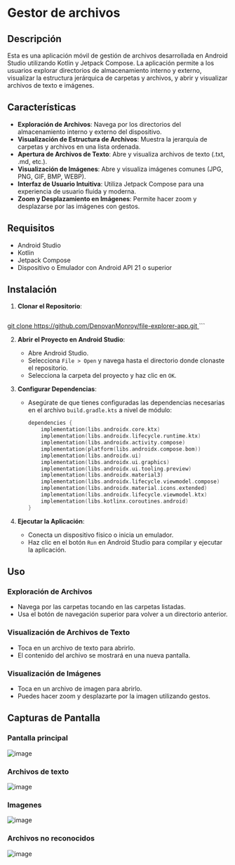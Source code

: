 # Gestor de archivos

## Descripción

Esta es una aplicación móvil de gestión de archivos desarrollada en Android Studio utilizando Kotlin y Jetpack Compose. La aplicación permite a los usuarios explorar directorios de almacenamiento interno y externo, visualizar la estructura jerárquica de carpetas y archivos, y abrir y visualizar archivos de texto e imágenes.

## Características

- **Exploración de Archivos**: Navega por los directorios del almacenamiento interno y externo del dispositivo.
- **Visualización de Estructura de Archivos**: Muestra la jerarquía de carpetas y archivos en una lista ordenada.
- **Apertura de Archivos de Texto**: Abre y visualiza archivos de texto (.txt, .md, etc.).
- **Visualización de Imágenes**: Abre y visualiza imágenes comunes (JPG, PNG, GIF, BMP, WEBP).
- **Interfaz de Usuario Intuitiva**: Utiliza Jetpack Compose para una experiencia de usuario fluida y moderna.
- **Zoom y Desplazamiento en Imágenes**: Permite hacer zoom y desplazarse por las imágenes con gestos.

## Requisitos

- Android Studio
- Kotlin
- Jetpack Compose
- Dispositivo o Emulador con Android API 21 o superior

## Instalación

1. **Clonar el Repositorio**:
   ```sh
[   git clone https://github.com/DenovanMonroy/file-explorer-app.git
](https://github.com/DenovanMonroy/file-explorer-app.git)   ```

2. **Abrir el Proyecto en Android Studio**:
   - Abre Android Studio.
   - Selecciona `File > Open` y navega hasta el directorio donde clonaste el repositorio.
   - Selecciona la carpeta del proyecto y haz clic en `OK`.

3. **Configurar Dependencias**:
   - Asegúrate de que tienes configuradas las dependencias necesarias en el archivo `build.gradle.kts` a nivel de módulo:
     ```kotlin
     dependencies {
         implementation(libs.androidx.core.ktx)
         implementation(libs.androidx.lifecycle.runtime.ktx)
         implementation(libs.androidx.activity.compose)
         implementation(platform(libs.androidx.compose.bom))
         implementation(libs.androidx.ui)
         implementation(libs.androidx.ui.graphics)
         implementation(libs.androidx.ui.tooling.preview)
         implementation(libs.androidx.material3)
         implementation(libs.androidx.lifecycle.viewmodel.compose)
         implementation(libs.androidx.material.icons.extended)
         implementation(libs.androidx.lifecycle.viewmodel.ktx)
         implementation(libs.kotlinx.coroutines.android)
     }
     ```

4. **Ejecutar la Aplicación**:
   - Conecta un dispositivo físico o inicia un emulador.
   - Haz clic en el botón `Run` en Android Studio para compilar y ejecutar la aplicación.

## Uso

### Exploración de Archivos

- Navega por las carpetas tocando en las carpetas listadas.
- Usa el botón de navegación superior para volver a un directorio anterior.

### Visualización de Archivos de Texto

- Toca en un archivo de texto para abrirlo.
- El contenido del archivo se mostrará en una nueva pantalla.

### Visualización de Imágenes

- Toca en un archivo de imagen para abrirlo.
- Puedes hacer zoom y desplazarte por la imagen utilizando gestos.

## Capturas de Pantalla

### Pantalla principal 
![image](https://github.com/user-attachments/assets/3be7c73a-639e-4303-ba93-f80752125363)

### Archivos de texto

![image](https://github.com/user-attachments/assets/28d1f2cc-940d-48b5-a068-5b84f2f3d6e3)

### Imagenes
![image](https://github.com/user-attachments/assets/3d630281-b3f7-4322-bd5e-650475943b3a)

### Archivos no reconocidos 

![image](https://github.com/user-attachments/assets/008b5642-0193-4663-a20c-d0f610100ec0)

```

